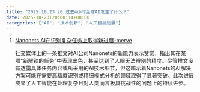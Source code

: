 ```yaml
---
title: "2025.10.23.20 过去4小时全球AI发生了什么？"
date: 2025-10-23T20:00:14+08:00
categories: ["AI", "技术创新", "人工智能进展"]
---
```


1.  [Nanonets AI在识别复杂任务上取得新进展-merve](https://x.com/mervenoyann/status/1981282670240751968)

    社交媒体上的一条推文对AI公司Nanonets的新能力表示赞赏，指出其在某项“新解锁的任务”中表现出色，甚至达到了人眼无法辨别的精度。尽管推文没有透露具体任务内容或所采用的AI技术细节，但这暗示着Nanonets的AI解决方案可能在需要高精度识别或精细模式分析的领域取得了显著突破。此次进展突显了人工智能在处理复杂且对人类而言极具挑战性的问题上的持续进步。